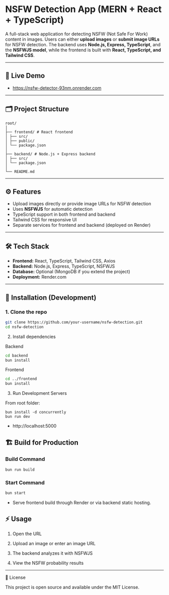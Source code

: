 # NSFW Detection App (MERN + React + TypeScript)

A full-stack web application for detecting NSFW (Not Safe For Work) content in images. Users can either **upload images** or **submit image URLs** for NSFW detection. The backend uses **Node.js, Express, TypeScript**, and the **NSFWJS model**, while the frontend is built with **React, TypeScript, and Tailwind CSS**.

---

## 🔗 Live Demo

- https://nsfw-detector-93nm.onrender.com


---

## 🗂 Project Structure

```
root/
│
├── frontend/ # React frontend
│ ├── src/
│ ├── public/
│ └── package.json
│
├── backend/ # Node.js + Express backend
│ ├── src/
│ └── package.json
│
└── README.md
```


---

## ⚙️ Features

- Upload images directly or provide image URLs for NSFW detection
- Uses **NSFWJS** for automatic detection
- TypeScript support in both frontend and backend
- Tailwind CSS for responsive UI
- Separate services for frontend and backend (deployed on Render)

---

## 🛠 Tech Stack

- **Frontend:** React, TypeScript, Tailwind CSS, Axios
- **Backend:** Node.js, Express, TypeScript, NSFWJS
- **Database:** Optional (MongoDB if you extend the project)
- **Deployment:** Render.com

---

## 🚀 Installation (Development)

### 1. Clone the repo

```sh
git clone https://github.com/your-username/nsfw-detection.git
cd nsfw-detection
```

2. Install dependencies

Backend

```sh
cd backend
bun install
```

Frontend

```sh
cd ../frontend
bun install
```

3. Run Development Servers

From root folder:

```
bun install -d concurrently
bun run dev
```

- http://localhost:5000

## 🏗 Build for Production

### Build Command

```sh
bun run build
```

### Start Command

```sh
bun start
```

- Serve frontend build through Render or via backend static hosting.

## ⚡ Usage

1. Open the URL

2. Upload an image or enter an image URL

3. The backend analyzes it with NSFWJS

4. View the NSFW probability results

---

📄 License

This project is open source and available under the MIT License.